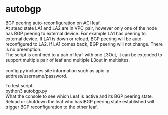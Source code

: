 # autobgp
BGP peering auto-reconfiguration on ACI leaf. </br>
At stead state LA1 and LA2 are in VPC pair, however only one of the node has BGP peering to external device. For example LA1 has peering to external device. 
If LA1 is down or reload, BGP peering will be auto-reconfigured to LA2. 
If LA1 comes back, BGP peering will not change. There is no preemption. </br>
The script is confined to a pair of leaf with one L3Out, it can be extended to support multiple pair of leaf and multiple L3out in multisites.</br></br>
config.py includes site information such as apic ip address/username/password.</br>

To test script:</br>
python3 autobgp.py </br>
What the console to see which Leaf is active and its BGP peering state.</br>
Reload or shutdown the leaf who has BGP peering state established will trigger BGP reconfiguration to the other leaf.</br>

